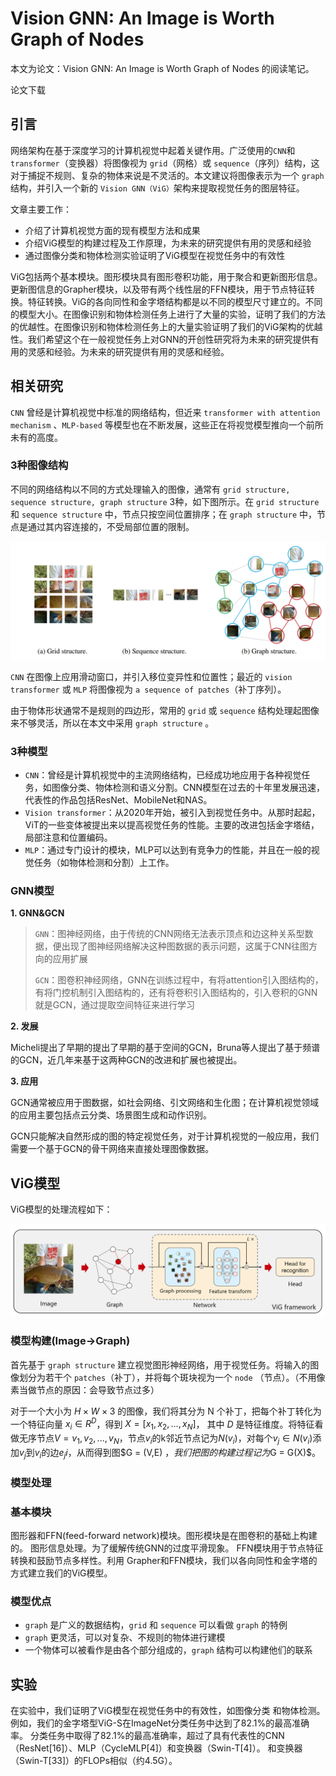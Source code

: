 # Vision GNN: An Image is Worth Graph of Nodes


本文为论文：Vision GNN: An Image is Worth Graph of Nodes 的阅读笔记。

论文下载

## 引言

网络架构在基于深度学习的计算机视觉中起着关键作用。广泛使用的`CNN`和 `transformer`（变换器）将图像视为 `grid`（网格）或 `sequence`（序列）结构，这对于捕捉不规则、复杂的物体来说是不灵活的。本文建议将图像表示为一个 `graph` 结构，并引入一个新的 `Vision GNN（ViG）`架构来提取视觉任务的图层特征。

文章主要工作：

- 介绍了计算机视觉方面的现有模型方法和成果
- 介绍ViG模型的构建过程及工作原理，为未来的研究提供有用的灵感和经验
- 通过图像分类和物体检测实验证明了ViG模型在视觉任务中的有效性

ViG包括两个基本模块。图形模块具有图形卷积功能，用于聚合和更新图形信息。更新图信息的Grapher模块，以及带有两个线性层的FFN模块，用于节点特征转换。特征转换。ViG的各向同性和金字塔结构都是以不同的模型尺寸建立的。不同的模型大小。在图像识别和物体检测任务上进行了大量的实验，证明了我们的方法的优越性。在图像识别和物体检测任务上的大量实验证明了我们的ViG架构的优越性。我们希望这个在一般视觉任务上对GNN的开创性研究将为未来的研究提供有用的灵感和经验。为未来的研究提供有用的灵感和经验。

## 相关研究

`CNN` 曾经是计算机视觉中标准的网络结构，但近来 `transformer with attention mechanism` 、`MLP-based` 等模型也在不断发展，这些正在将视觉模型推向一个前所未有的高度。

### 3种图像结构

不同的网络结构以不同的方式处理输入的图像，通常有 `grid structure, sequence structure, graph structure` 3种，如下图所示。在 `grid structure ` 和 `sequence structure` 中，节点只按空间位置排序；在 `graph structure` 中，节点是通过其内容连接的，不受局部位置的限制。

![image1](/img/GNN/image1.png)

`CNN` 在图像上应用滑动窗口，并引入移位变异性和位置性；最近的 `vision transformer` 或 `MLP` 将图像视为 `a sequence of patches`（补丁序列）。

由于物体形状通常不是规则的四边形，常用的 `grid` 或 `sequence` 结构处理起图像来不够灵活，所以在本文中采用 `graph structure` 。

### 3种模型

- `CNN`：曾经是计算机视觉中的主流网络结构，已经成功地应用于各种视觉任务，如图像分类、物体检测和语义分割。CNN模型在过去的十年里发展迅速，代表性的作品包括ResNet、MobileNet和NAS。
- `Vision transformer`：从2020年开始，被引入到视觉任务中。从那时起起，ViT的一些变体被提出来以提高视觉任务的性能。主要的改进包括金字塔结，局部注意和位置编码。
- `MLP`：通过专门设计的模块，MLP可以达到有竞争力的性能，并且在一般的视觉任务（如物体检测和分割）上工作。

### GNN模型

**1. GNN&GCN**

> `GNN`：图神经网络，由于传统的CNN网络无法表示顶点和边这种关系型数据，便出现了图神经网络解决这种图数据的表示问题，这属于CNN往图方向的应用扩展
>
> `GCN`：图卷积神经网络，GNN在训练过程中，有将attention引入图结构的，有将门控机制引入图结构的，还有将卷积引入图结构的，引入卷积的GNN就是GCN，通过提取空间特征来进行学习

**2. 发展**

Micheli提出了早期的提出了早期的基于空间的GCN，Bruna等人提出了基于频谱的GCN，近几年来基于这两种GCN的改进和扩展也被提出。

**3. 应用**

GCN通常被应用于图数据，如社会网络、引文网络和生化图；在计算机视觉领域的应用主要包括点云分类、场景图生成和动作识别。

GCN只能解决自然形成的图的特定视觉任务，对于计算机视觉的一般应用，我们需要一个基于GCN的骨干网络来直接处理图像数据。

## ViG模型

ViG模型的处理流程如下：

![image2](/img/GNN/image2.png)

### 模型构建(Image→Graph)

首先基于 `graph structure`  建立视觉图形神经网络，用于视觉任务。将输入的图像划分为若干个 `patches`（补丁），并将每个斑块视为一个 `node` （节点）。（不用像素当做节点的原因：会导致节点过多）

对于一个大小为 $H×W×3$ 的图像，我们将其分为 N 个补丁，把每个补丁转化为一个特征向量 $x_i∈R^D$，得到 $X = [x_1,x_2,...,x_N ]$， 其中 $D$ 是特征维度。将特征看做无序节点$V={v_1,v_2,...,v_N}$，节点$v_i$的k邻近节点记为$N(v_i)$，对每个$v_j∈N(v_i)$添加$v_j$到$v_i$的边$e_ji$，从而得到图$G = (V,E) $，我们把图的构建过程记为$G = G(X)$。

### 模型处理

### 基本模块

图形器和FFN(feed-forward network)模块。图形模块是在图卷积的基础上构建的。
图形信息处理。为了缓解传统GNN的过度平滑现象。
FFN模块用于节点特征转换和鼓励节点多样性。利用
Grapher和FFN模块，我们以各向同性和金字塔的方式建立我们的ViG模型。

### 模型优点

- `graph` 是广义的数据结构，`grid` 和 `sequence` 可以看做 `graph` 的特例
- `graph` 更灵活，可以对复杂、不规则的物体进行建模
- 一个物体可以被看作是由各个部分组成的，`graph` 结构可以构建他们的联系

 

## 实验

在实验中，我们证明了ViG模型在视觉任务中的有效性，如图像分类
和物体检测。例如，我们的金字塔型ViG-S在ImageNet分类任务中达到了82.1%的最高准确率。
分类任务中取得了82.1%的最高准确率，超过了具有代表性的CNN（ResNet[16]）、MLP（CycleMLP[4]）和变换器（Swin-T[4]）。
和变换器（Swin-T[33]）的FLOPs相似（约4.5G）。












